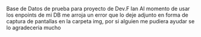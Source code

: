 Base de Datos de prueba para proyecto de Dev.F lan
Al momento de usar los enpoints de mi DB me arroja un error que lo deje adjunto en forma de captura de pantallas en la carpeta img, por si alguien me pudiera ayudar se lo agradeceria mucho
